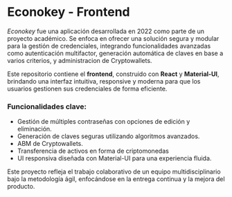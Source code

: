 # Econokey - Frontend

_Econokey_ fue una aplicación desarrollada en 2022 como parte de un proyecto académico. Se enfoca en ofrecer una solución segura y modular para la gestión de credenciales, integrando funcionalidades avanzadas como autenticación multifactor, generación automática de claves en base a varios criterios, y administracion de Cryptowallets.

Este repositorio contiene el **frontend**, construido con **React** y **Material-UI**, brindando una interfaz intuitiva, responsive y moderna para que los usuarios gestionen sus credenciales de forma eficiente. 

### Funcionalidades clave:
- Gestión de múltiples contraseñas con opciones de edición y eliminación.
- Generación de claves seguras utilizando algoritmos avanzados.
- ABM de Cryptowallets.
- Transferencia de activos en forma de criptomonedas
- UI responsiva diseñada con Material-UI para una experiencia fluida.
 



Este proyecto refleja el trabajo colaborativo de un equipo multidisciplinario bajo la metodología ágil, enfocándose en la entrega continua y la mejora del producto.
